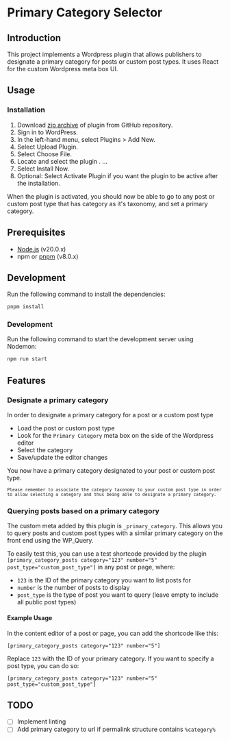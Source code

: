 # Primary Category Selector

## Introduction

This project implements a Wordpress plugin that allows publishers to designate a primary category for posts or custom post types. It uses React for the custom Wordpress meta box UI.

## Usage

### Installation

1. Download [zip archive](https://github.com/jaibeee/primary-category-selector/archive/refs/heads/main.zip) of plugin from GitHub repository.
2. Sign in to WordPress.
3. In the left-hand menu, select Plugins > Add New.
4. Select Upload Plugin.
5. Select Choose File.
6. Locate and select the plugin . ...
7. Select Install Now.
8. Optional: Select Activate Plugin if you want the plugin to be active after the installation.

When the plugin is activated, you should now be able to go to any post or custom post type that has category as it's taxonomy, and set a primary category.

## Prerequisites

- [Node.js](https://nodejs.org/en/) (v20.0.x)
- npm or [pnpm](https://pnpm.io/) (v8.0.x)

## Development

Run the following command to install the dependencies:

```bash
pnpm install
```

### Development

Run the following command to start the development server using Nodemon:

```bash
npm run start
```

## Features

### Designate a primary category

In order to designate a primary category for a post or a custom post type

- Load the post or custom post type
- Look for the `Primary Category` meta box on the side of the Wordpress editor
- Select the category
- Save/update the editor changes

You now have a primary category designated to your post or custom post type.

<sub>`Please remember to associate the category taxonomy to your custom post type in order to allow selecting a category and thus being able to designate a primary category.`</sub>

### Querying posts based on a primary category

The custom meta added by this plugin is `_primary_category`. This allows you to query posts and custom post types with a similar primary category on the front end using the WP_Query.

To easily test this, you can use a test shortcode provided by the plugin
`[primary_category_posts category="123" number="5" post_type="custom_post_type"]` in any post or page, where:

- `123` is the ID of the primary category you want to list posts for
- `number` is the number of posts to display
- `post_type` is the type of post you want to query (leave empty to include all public post types)

#### Example Usage

In the content editor of a post or page, you can add the shortcode like this:

```
[primary_category_posts category="123" number="5"]
```

Replace `123` with the ID of your primary category. If you want to specify a post type, you can do so:

```
[primary_category_posts category="123" number="5" post_type="custom_post_type"]
```

## TODO

- [ ] Implement linting
- [ ] Add primary category to url if permalink structure contains `%category%`
